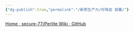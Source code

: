 ```yaml
---
{"dg-publish":true,"permalink":"/新质生产力/珍珠岩 部署/"}
---
```


[Home · secure-77/Perlite Wiki · GitHub](https://github.com/secure-77/Perlite/wiki)